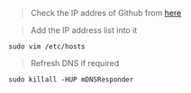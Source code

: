 
> Check the IP addres of Github from [here](https://site.ip138.com/)
  
> Add the IP address list into it 

  ``` sudo vim /etc/hosts ```

> Refresh DNS if required

 ``` sudo killall -HUP mDNSResponder ```

